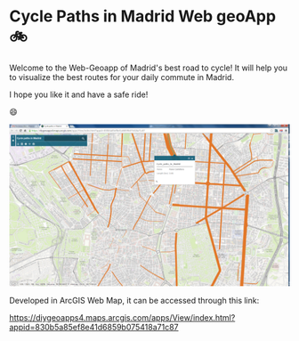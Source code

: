 # Cycle Paths in Madrid Web geoApp :bike:

Welcome to the Web-Geoapp of Madrid's best road to cycle!
It will help you to visualize the best routes for your daily commute in Madrid.

I hope you like it and have a safe ride!

:smile:

![GeoApp for cycle paths in Madrid](Screenshot.png?raw=true "Cycle Paths in Madrid - GeoApp")


Developed in ArcGIS Web Map, it can be accessed through this link: 

https://diygeoapps4.maps.arcgis.com/apps/View/index.html?appid=830b5a85ef8e41d6859b075418a71c87
